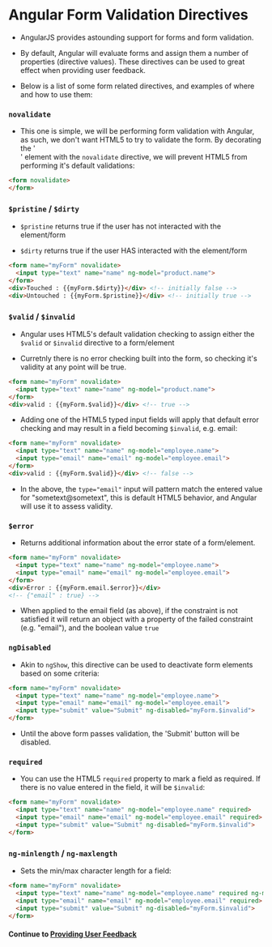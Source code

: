 # Angular Form Validation Directives
* AngularJS provides astounding support for forms and form validation.
  
* By default, Angular will evaluate forms and assign them a number of properties (directive values). These directives can be used to great effect when providing user feedback.
  
* Below is a list of some form related directives, and examples of where and how to use them:
  
### `novalidate`
* This one is simple, we will be performing form validation with Angular, as such, we don't want HTML5 to try to validate the form. By decorating the '<form>' element with the `novalidate` directive, we will prevent HTML5 from performing it's default validations:
  
```html
<form novalidate>
</form>
```
  
### `$pristine` / `$dirty`
* `$pristine` returns true if the user has not interacted with the element/form
  
* `$dirty` returns true if the user HAS interacted with the element/form
  
```html
<form name="myForm" novalidate>
  <input type="text" name="name" ng-model="product.name">
</form>
<div>Touched : {{myForm.$dirty}}</div> <!-- initially false -->
<div>Untouched : {{myForm.$pristine}}</div> <!-- initially true -->
```
  
### `$valid` / `$invalid`
* Angular uses HTML5's default validation checking to assign either the `$valid` or `$invalid` directive to a form/element
  
* Curretnly there is no error checking built into the form, so checking it's validity at any point will be true.
  
```html
<form name="myForm" novalidate>
  <input type="text" name="name" ng-model="product.name">
</form>
<div>valid : {{myForm.$valid}}</div> <!-- true -->
```
  
* Adding one of the HTML5 typed input fields will apply that default error checking and may result in a field becoming `$invalid`, e.g. email:
  
```html
<form name="myForm" novalidate>
  <input type="text" name="name" ng-model="employee.name">
  <input type="email" name="email" ng-model="employee.email">
</form>
<div>valid : {{myForm.$valid}}</div> <!-- false -->
```
  
* In the above, the `type="email"` input will pattern match the entered value for "sometext@sometext", this is default HTML5 behavior, and Angular will use it to assess validity.
  
### `$error`
* Returns additional information about the error state of a form/element.
  
```html
<form name="myForm" novalidate>
  <input type="text" name="name" ng-model="employee.name">
  <input type="email" name="email" ng-model="employee.email">
</form>
<div>Error : {{myForm.email.$error}}</div>
<!-- {"email" : true} -->
```
  
* When applied to the email field (as above), if the constraint is not satisfied it will return an object with a property of the failed constraint (e.g. "email"), and the boolean value `true`
  
### `ngDisabled`
* Akin to `ngShow`, this directive can be used to deactivate form elements based on some criteria:
  
```html
<form name="myForm" novalidate>
  <input type="text" name="name" ng-model="employee.name">
  <input type="email" name="email" ng-model="employee.email">
  <input type="submit" value="Submit" ng-disabled="myForm.$invalid">
</form>
```
  
* Until the above form passes validation, the 'Submit' button will be disabled.
  
### `required`
* You can use the HTML5 `required` property to mark a field as required. If there is no value entered in the field, it will be `$invalid`:
  
```html
<form name="myForm" novalidate>
  <input type="text" name="name" ng-model="employee.name" required>
  <input type="email" name="email" ng-model="employee.email" required>
  <input type="submit" value="Submit" ng-disabled="myForm.$invalid">
</form>
```
  
### `ng-minlength` / `ng-maxlength`
* Sets the min/max character length for a field:
  
```html
<form name="myForm" novalidate>
  <input type="text" name="name" ng-model="employee.name" required ng-minlength="4" ng-maxlength="12">
  <input type="email" name="email" ng-model="employee.email" required>
  <input type="submit" value="Submit" ng-disabled="myForm.$invalid">
</form>
```
  
#### Continue to [Providing User Feedback](2_user_feedback.md)
